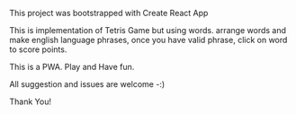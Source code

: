 This project was bootstrapped with Create React App

This is implementation of Tetris Game but using words. arrange words and make english language phrases, once you have valid phrase, click on word to score points.

This is a PWA. Play and Have fun.

All suggestion and issues are welcome -:) 

Thank You!

